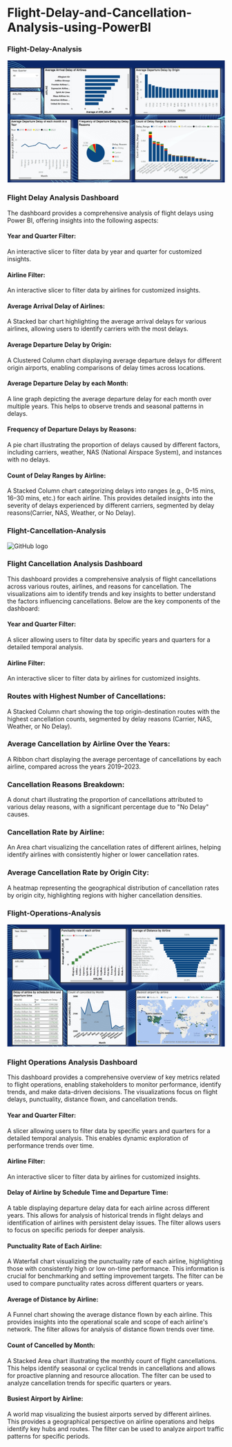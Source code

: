 # Flight-Delay-and-Cancellation-Analysis-using-PowerBI


### Flight-Delay-Analysis
![GitHub logo](Delay_Analysis.jpeg)


### Flight Delay Analysis Dashboard
The dashboard provides a comprehensive analysis of flight delays using Power BI, offering insights into the following aspects:

#### Year and Quarter Filter:

An interactive slicer to filter data by year and quarter for customized insights.

#### Airline Filter:

An interactive slicer to filter data by airlines for customized insights.

#### Average Arrival Delay of Airlines:

A Stacked bar chart highlighting the average arrival delays for various airlines, allowing users to identify carriers with the most delays.
#### Average Departure Delay by Origin:

A Clustered Column chart displaying average departure delays for different origin airports, enabling comparisons of delay times across locations.
#### Average Departure Delay by each Month:

A line graph depicting the average departure delay for each month over multiple years. This helps to observe trends and seasonal patterns in delays.
#### Frequency of Departure Delays by Reasons:

A pie chart illustrating the proportion of delays caused by different factors, including carriers, weather, NAS (National Airspace System), and instances with no delays.
#### Count of Delay Ranges by Airline:

A Stacked Column chart categorizing delays into ranges (e.g., 0–15 mins, 16–30 mins, etc.) for each airline. This provides detailed insights into the severity of delays experienced by different carriers, segmented by delay reasons(Carrier, NAS, Weather, or No Delay).



### Flight-Cancellation-Analysis 
![GitHub logo](Cancellation_Analysis.jpeg)


### Flight Cancellation Analysis Dashboard
This dashboard provides a comprehensive analysis of flight cancellations across various routes, airlines, and reasons for cancellation. The visualizations aim to identify trends and key insights to better understand the factors influencing cancellations. Below are the key components of the dashboard:

#### Year and Quarter Filter:
A slicer allowing users to filter data by specific years and quarters for a detailed temporal analysis.

#### Airline Filter:
An interactive slicer to filter data by airlines for customized insights.

### Routes with Highest Number of Cancellations:
A Stacked Column chart showing the top origin-destination routes with the highest cancellation counts, segmented by delay reasons (Carrier, NAS, Weather, or No Delay).

### Average Cancellation by Airline Over the Years:
A Ribbon chart displaying the average percentage of cancellations by each airline, compared across the years 2019–2023.

### Cancellation Reasons Breakdown:
A donut chart illustrating the proportion of cancellations attributed to various delay reasons, with a significant percentage due to "No Delay" causes.

### Cancellation Rate by Airline:
An Area chart visualizing the cancellation rates of different airlines, helping identify airlines with consistently higher or lower cancellation rates.

### Average Cancellation Rate by Origin City:
A heatmap representing the geographical distribution of cancellation rates by origin city, highlighting regions with higher cancellation densities.


### Flight-Operations-Analysis
![GitHub logo](Flight_Operations_Analysis.jpeg)

### Flight Operations Analysis Dashboard

This dashboard provides a comprehensive overview of key metrics related to flight operations, enabling stakeholders to monitor performance, identify trends, and make data-driven decisions. The visualizations focus on flight delays, punctuality, distance flown, and cancellation trends.

#### Year and Quarter Filter:

A slicer allowing users to filter data by specific years and quarters for a detailed temporal analysis. This enables dynamic exploration of performance trends over time.

#### Airline Filter:
An interactive slicer to filter data by airlines for customized insights.

#### Delay of Airline by Schedule Time and Departure Time:

A table displaying departure delay data for each airline across different years. This allows for analysis of historical trends in flight delays and identification of airlines with persistent delay issues. The filter allows users to focus on specific periods for deeper analysis.
#### Punctuality Rate of Each Airline:

A Waterfall chart visualizing the punctuality rate of each airline, highlighting those with consistently high or low on-time performance. This information is crucial for benchmarking and setting improvement targets. The filter can be used to compare punctuality rates across different quarters or years.
#### Average of Distance by Airline:

A Funnel chart showing the average distance flown by each airline. This provides insights into the operational scale and scope of each airline's network. The filter allows for analysis of distance flown trends over time.
#### Count of Cancelled by Month:

A Stacked Area chart illustrating the monthly count of flight cancellations. This helps identify seasonal or cyclical trends in cancellations and allows for proactive planning and resource allocation. The filter can be used to analyze cancellation trends for specific quarters or years.
#### Busiest Airport by Airline:

A world map visualizing the busiest airports served by different airlines. This provides a geographical perspective on airline operations and helps identify key hubs and routes. The filter can be used to analyze airport traffic patterns for specific periods.
